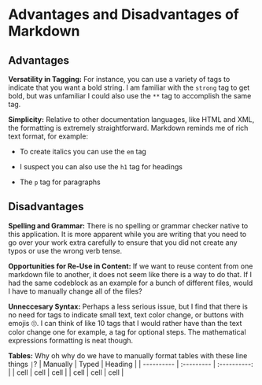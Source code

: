 # Advantages and Disadvantages of Markdown
## Advantages
**Versatility in Tagging:**
For instance, you can use a variety of tags to indicate that you want a bold string. I am familiar with the `strong` tag to get bold, but was unfamiliar I could also use the `**` tag to accomplish the same tag.  

<strong>Simplicity:</strong>
Relative to other documentation languages, like HTML and XML, the formatting is extremely straightforward. Markdown reminds me of rich text format, for example:
- To create italics you can use the `em` tag
* I suspect you can also use the `h1` tag for headings
+ The `p` tag for paragraphs

  
## Disadvantages
<strong>Spelling and Grammar:</strong>
There is no spelling or grammar checker native to this application. It is more apparent while you are writing that you need to go over your work extra carefully to ensure that you did not create any typos or use the wrong verb tense.

<strong>Opportunities for Re-Use in Content:</strong>
If we want to reuse content from one markdown file to another, it does not seem like there is a way to do that. If I had the same codeblock as an example for a bunch of different files, would I have to manually change all of the files?

<strong>Unneccesary Syntax:</strong>
Perhaps a less serious issue, but I find that there is no need for tags to indicate small text, text color change, or buttons with emojis :roll_eyes:. I can think of like 10 tags that I would rather have than the text color change one for example, a tag for optional steps. The mathematical expressions formatting is neat though.

<strong>Tables:</strong> Why oh why do we have to manually format tables with these line things `|`?
| Manually   | Typed      | Heading      |
| ---------- | :--------- | :----------: |
| cell       | cell       | cell         |
| cell       | cell       | cell         |
    
